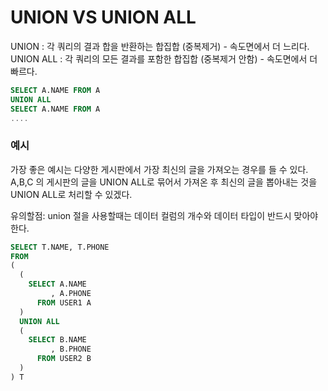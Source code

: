 # UNION VS UNION ALL
UNION : 각 쿼리의 결과 합을 반환하는 합집합 (중복제거) - 속도면에서 더 느리다.
UNION ALL : 각 쿼리의 모든 결과를 포함한 합집합 (중복제거 안함) - 속도면에서 더 빠르다.

```sql
SELECT A.NAME FROM A
UNION ALL
SELECT A.NAME FROM A
....
```

### 예시 

가장 좋은 예시는 다양한 게시판에서 가장 최신의 글을 가져오는 경우를 들 수 있다.
A,B,C 의 게시판의 글을 UNION ALL로 묶어서 가져온 후 최신의 글을 뽑아내는 것을  UNION ALL로 처리할 수 있겠다.

유의할점: union 절을 사용할때는 데이터 컬럼의 개수와 데이터 타입이 반드시 맞아야한다.

```sql
SELECT T.NAME, T.PHONE
FROM 
(
  (
    SELECT A.NAME
         , A.PHONE
      FROM USER1 A
  )
  UNION ALL 
  (
    SELECT B.NAME
         , B.PHONE
      FROM USER2 B
  )
) T
```